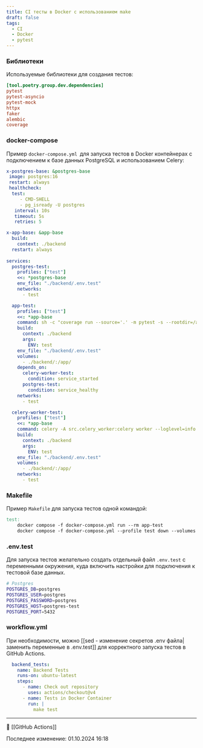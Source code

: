 ```yaml
---
title: CI тесты в Docker c использованием make
draft: false
tags:
  - CI
  - Docker
  - pytest
---
```

### Библиотеки
Используемые библиотеки для создания тестов:

```toml
[tool.poetry.group.dev.dependencies]
pytest
pytest-asyncio
pytest-mock
httpx
faker
alembic
coverage
```

### docker-compose
Пример `docker-compose.yml `для запуска тестов в Docker контейнерах с подключением к базе данных PostgreSQL и использованием Celery:
```yml
x-postgres-base: &postgres-base
 image: postgres:16
 restart: always
 healthcheck:
  test:
     - CMD-SHELL
     - pg_isready -U postgres
   interval: 10s
   timeout: 5s
   retries: 5

x-app-base: &app-base
  build:
    context: ./backend
  restart: always
  
services:
  postgres-test:
    profiles: ["test"]
    <<: *postgres-base
    env_file: "./backend/.env.test"
    networks:
      - test

  app-test:
    profiles: ["test"]
    <<: *app-base
    command: sh -c "coverage run --source='.' -m pytest -s --rootdir=/app/ --disable-pytest-warnings && coverage html"
    build:
      context: ./backend
      args:
        ENV: test
    env_file: "./backend/.env.test"
    volumes:
      - ./backend/:/app/
    depends_on:
      celery-worker-test:
        condition: service_started
      postgres-test:
        condition: service_healthy
    networks:
      - test

  celery-worker-test:
    profiles: ["test"]
    <<: *app-base
    command: celery -A src.celery_worker:celery worker --loglevel=info
    build:
      context: ./backend
      args:
        ENV: test
    env_file: "./backend/.env.test"
    volumes:
      - ./backend/:/app/
    networks:
      - test
```

### Makefile
Пример `Makefile` для запуска тестов одной командой:

```Makefile
test:
    docker compose -f docker-compose.yml run --rm app-test
    docker compose -f docker-compose.yml --profile test down --volumes
```

### .env.test

Для запуска тестов желательно создать отдельный файл `.env.test` с переменными окружения, куда включить настройки для подключения к тестовой базе данных.

```bash
# Postgres
POSTGRES_DB=postgres
POSTGRES_USER=postgres
POSTGRES_PASSWORD=postgres
POSTGRES_HOST=postgres-test
POSTGRES_PORT=5432
```

### workflow.yml

При необходимости, можно [[sed - изменение секретов .env файла|заменить переменные в .env.test]] для корректного запуска тестов в GitHub Actions.

```yml
  backend_tests:
    name: Backend Tests
    runs-on: ubuntu-latest
    steps:
      - name: Check out repository
        uses: actions/checkout@v4
      - name: Tests in Docker Container
        run: |
          make test
```

----
📂 [[GitHub Actions]]

Последнее изменение: 01.10.2024 16:18